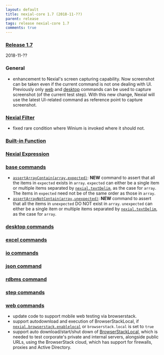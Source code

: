 ```yaml
---
layout: default
title: nexial-core 1.7 (2018-11-??)
parent: release
tags: release nexial-core 1.7
comments: true
---
```


### <a href="https://github.com/nexiality/nexial-core/releases/tag/nexial-core-1.7" class="external-link" target="_nexial_link">Release 1.7</a>
2018-11-??


### General
- enhancement to Nexial's screen capturing capability. Now screenshot can be taken even if the current command is not
  one dealing with UI. Previously only [web](../commands/web) and [desktop](../commands/desktop) commands can be used to
  capture screenshot (of the current test step). With this new change, Nexial will use the latest UI-related command
  as reference point to capture screenshot. 


### [Nexial Filter](../flowcontrols/filter)
- fixed rare condition where Winium is invoked where it should not.


### [Built-in Function](../functions)


### [Nexial Expression](../expressions)  


### [base commands](../commands/base)
- [`assertArrayContain(array,expected)`](../commands/base/assertArrayContain(array,expected)): **NEW** command to assert
  that all the items in `expected` exists in `array`. `expected` can either be a single item or multiple items separated
  by [`nexial.textDelim`](../systemvars/index#nexial.textDelim), as the case for `array`.  The items in `expected` need
  not be of the same order as those in `array`.
- [`assertArrayNotContain(array,unexpected)`](../commands/base/assertArrayNotContain(array,unexpected)): **NEW** command 
  to assert that all the items in `unexpected` DO NOT exist in `array`. `unexpected` can either be a single item or 
  multiple items separated by [`nexial.textDelim`](../systemvars/index#nexial.textDelim), as the case for `array`.


### [desktop commands](../commands/desktop)


### [excel commands](../commands/excel)


### [io commands](../commands/io)


### [json command](../commands/json)


### [rdbms command](../commands/rdbms)


### [step commands](../commands/step)


### [web commands](../commands/web)
- update code to support mobile web testing via browserstack.
- support autodownload and execution of BrowserStackLocal, if 
  [`nexial.browserstack.enablelocal`](../systemvars/index#nexial.browserstack.enablelocal) or `browserstack.local` is
  set to `true`
- support auto download/start/shut down of 
  <a href="https://www.browserstack.com/local-testing#configuration" class="external-link" target="nexial_target">BrowserStackLocal</a>, 
  which is needed to test corporate's private and internal servers, alongside public URLs, using the BrowserStack 
  cloud, which has support for firewalls, proxies and Active Directory.